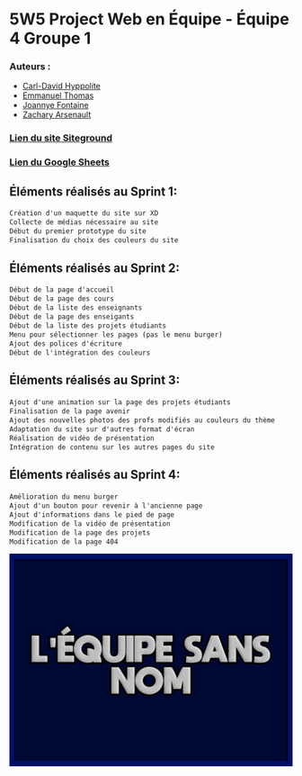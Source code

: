 # 5W5 Project Web en Équipe - Équipe 4 Groupe 1
### Auteurs :
- [Carl-David Hyppolite](https://github.com/cdhyppolite)
- [Emmanuel Thomas](https://github.com/Thomas21Emmanuel)
- [Joannye Fontaine](https://github.com/jfontaine2000)
- [Zachary Arsenault](https://github.com/TheFrenchBuck)
### [Lien du site Siteground](https://timm178.sg-host.com/)
### [Lien du Google Sheets](https://docs.google.com/spreadsheets/d/1tfcWJ_KfRK7A1qLzvmbN3c6tjl_g7qarUelLplwTTVQ/edit#gid=0)
## Éléments réalisés au Sprint 1:
```
Création d'un maquette du site sur XD
Collecte de médias nécessaire au site
Début du premier prototype du site
Finalisation du choix des couleurs du site
```
## Éléments réalisés au Sprint 2:
```
Début de la page d'accueil
Début de la page des cours
Début de la liste des enseignants
Début de la page des enseigants
Début de la liste des projets étudiants
Menu pour sélectionner les pages (pas le menu burger)
Ajout des polices d'écriture
Début de l'intégration des couleurs
```

## Éléments réalisés au Sprint 3:
```
Ajout d'une animation sur la page des projets étudiants
Finalisation de la page avenir
Ajout des nouvelles photos des profs modifiés au couleurs du thème
Adaptation du site sur d'autres format d'écran
Réalisation de vidéo de présentation
Intégration de contenu sur les autres pages du site
```
## Éléments réalisés au Sprint 4:
```
Amélioration du menu burger
Ajout d'un bouton pour revenir à l'ancienne page
Ajout d'informations dans le pied de page
Modification de la vidéo de présentation
Modification de la page des projets
Modification de la page 404
```
![Image](./screenshot.png "Image du Thème")